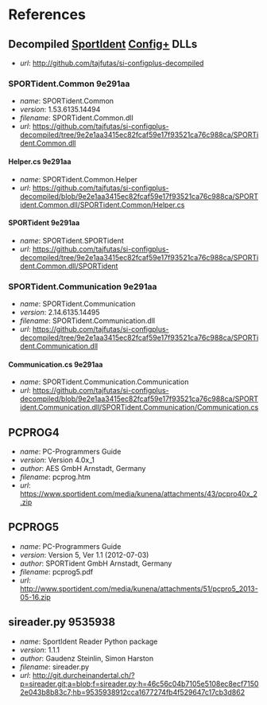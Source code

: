 References
==========


## Decompiled [SportIdent]&#8203; [Config+] DLLs

* _url_: <http://github.com/tajfutas/si-configplus-decompiled>

### SPORTident.Common 9e291aa

* _name_: SPORTident.Common
* _version_: 1.53.6135.14494
* _filename_: SPORTident.Common.dll
* _url_: <https://github.com/tajfutas/si-configplus-decompiled/tree/9e2e1aa3415ec82fcaf59e17f93521ca76c988ca/SPORTident.Common.dll>

#### Helper.cs 9e291aa

* _name_: SPORTident.Common.Helper
* _url_: <https://github.com/tajfutas/si-configplus-decompiled/blob/9e2e1aa3415ec82fcaf59e17f93521ca76c988ca/SPORTident.Common.dll/SPORTident.Common/Helper.cs>

#### SPORTident 9e291aa

* _name_: SPORTident.SPORTident
* _url_: <https://github.com/tajfutas/si-configplus-decompiled/tree/9e2e1aa3415ec82fcaf59e17f93521ca76c988ca/SPORTident.Common.dll/SPORTident>

### SPORTident.Communication 9e291aa

* _name_: SPORTident.Communication
* _version_: 2.14.6135.14495
* _filename_: SPORTident.Communication.dll
* _url_: <https://github.com/tajfutas/si-configplus-decompiled/tree/9e2e1aa3415ec82fcaf59e17f93521ca76c988ca/SPORTident.Communication.dll>

#### Communication.cs 9e291aa

* _name_: SPORTident.Communication.Communication
* _url_: <https://github.com/tajfutas/si-configplus-decompiled/blob/9e2e1aa3415ec82fcaf59e17f93521ca76c988ca/SPORTident.Communication.dll/SPORTident.Communication/Communication.cs>


## PCPROG4

* _name_: PC-Programmers Guide
* _version_: Version 4.0x_1
* _author_: AES GmbH Arnstadt, Germany
* _filename_: pcprog.htm
* _url_: <https://www.sportident.com/media/kunena/attachments/43/pcpro40x_2.zip>


## PCPROG5

* _name_: PC-Programmers Guide
* _version_: Version 5, Ver 1.1 (2012-07-03)
* _author_: SPORTident GmbH Arnstadt, Germany
* _filename_: pcprog5.pdf
* _url_: <http://www.sportident.com/media/kunena/attachments/51/pcpro5_2013-05-16.zip>


## sireader.py 9535938

* _name_: SportIdent Reader Python package
* _version_: 1.1.1
* _author_: Gaudenz Steinlin, Simon Harston
* _filename_: sireader.py
* _url_: <http://git.durcheinandertal.ch/?p=sireader.git;a=blob;f=sireader.py;h=46c56c04b7105e5108ec8ecf71502e043b8b83c7;hb=9535938912cca1677274fb4f529647c17cb3d862>



[SportIdent]: //www.sportident.com
[Config+]: //www.sportident.com/products/96-software/156-sportident-config-plus.html


